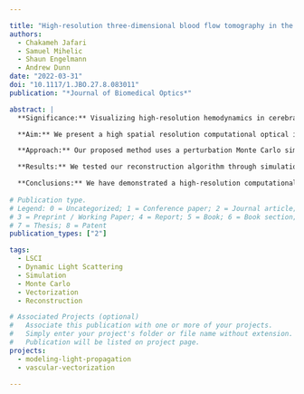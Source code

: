 ```yaml
---

title: "High-resolution three-dimensional blood flow tomography in the subdiffuse regime using laser speckle contrast imaging"
authors:
  - Chakameh Jafari
  - Samuel Mihelic
  - Shaun Engelmann
  - Andrew Dunn 
date: "2022-03-31"
doi: "10.1117/1.JBO.27.8.083011"
publication: "*Journal of Biomedical Optics*"

abstract: |
  **Significance:** Visualizing high-resolution hemodynamics in cerebral tissue over a large field of view (FOV), provides important information in studying disease states affecting the brain. Current state-of-the-art optical blood flow imaging techniques either lack spatial resolution or are too slow to provide high temporal resolution reconstruction of flow map over a large FOV.

  **Aim:** We present a high spatial resolution computational optical imaging technique based on principles of laser speckle contrast imaging (LSCI) for reconstructing the blood flow maps in complex tissue over a large FOV provided that the three-dimensional (3D) vascular structure is known or assumed.

  **Approach:** Our proposed method uses a perturbation Monte Carlo simulation of the high-resolution 3D geometry for both accurately deriving the speckle contrast forward model and calculating the Jacobian matrix used in our reconstruction algorithm to achieve high resolution. Given the convex nature of our highly nonlinear problem, we implemented a mini-batch gradient descent with an adaptive learning rate optimization method to iteratively reconstruct the blood flow map. Specifically, we implemented advanced optimization techniques combined with efficient parallelization and vectorization of the forward and derivative calculations to make reconstruction of the blood flow map feasible with reconstruction times on the order of tens of minutes.

  **Results:** We tested our reconstruction algorithm through simulation of both a flow phantom model as well as an anatomically correct murine cerebral tissue and vasculature captured via two-photon microscopy. Additionally, we performed a noise study, examining the robustness of our inverse model in presence of 0.1% and 1% additive noise. In all cases, the blood flow reconstruction error was <2% for most of the vasculature, except for the peripheral vasculature which suffered from insufficient photon sampling. Descending vasculature and deeper structures showed slightly higher sensitivity to noise compared with vasculature with a horizontal orientation at the more superficial layers. Our results show high-resolution reconstruction of the blood flow map in tissue down to 500 µm and beyond.

  **Conclusions:** We have demonstrated a high-resolution computational imaging technique for visualizing blood flow map in complex tissue over a large FOV. Once a high-resolution structural image is captured, our reconstruction algorithm only requires a few LSCI images captured through a camera to reconstruct the blood flow map computationally at a high resolution. We note that the combination of high temporal and spatial resolution of our reconstruction algorithm makes the solution well-suited for applications involving fast monitoring of flow dynamics over a large FOV, such as in functional neural imaging.
  
# Publication type.
# Legend: 0 = Uncategorized; 1 = Conference paper; 2 = Journal article;
# 3 = Preprint / Working Paper; 4 = Report; 5 = Book; 6 = Book section;
# 7 = Thesis; 8 = Patent
publication_types: ["2"]

tags:
  - LSCI
  - Dynamic Light Scattering
  - Simulation
  - Monte Carlo
  - Vectorization
  - Reconstruction

# Associated Projects (optional)
#   Associate this publication with one or more of your projects.
#   Simply enter your project's folder or file name without extension.
#   Publication will be listed on project page.
projects:
  - modeling-light-propagation
  - vascular-vectorization

---
```

